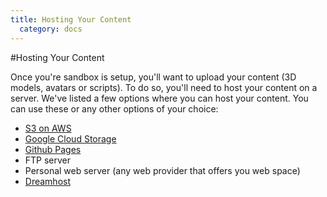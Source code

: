 ```yaml
---
title: Hosting Your Content
  category: docs
---
```


#Hosting Your Content

Once you're sandbox is setup, you'll want to upload your content (3D models, avatars or scripts). To do so, you'll need to host your content on a server. 
We've listed a few options where you can host your content. You can use these or any other options of your choice:

* [S3 on AWS](http://docs.aws.amazon.com/AmazonS3/latest/gsg/GetStartedWithS3.html)
* [Google Cloud Storage](https://cloud.google.com/storage/)
* [Github Pages](https://pages.github.com/)
* FTP server
* Personal web server (any web provider that offers you web space)
* [Dreamhost](https://help.dreamhost.com/hc/en-us/categories/202186687-Getting-Started)
